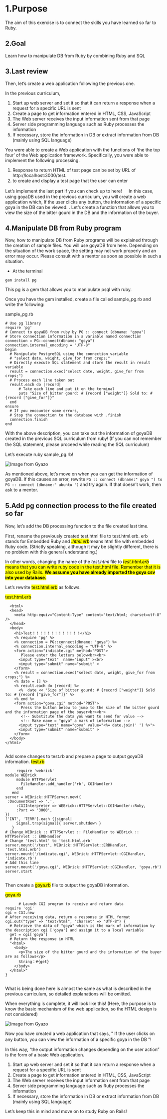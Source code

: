 # 1.Purpose

The aim of this exercise is to connect the skills you have learned so far to Ruby.

## 2.Goal
Learn how to manipulate DB from Ruby by combining Ruby and SQL

## 3.Last review

Then, let’s create a web application following the previous one.

In the previous curriculum,


1. Start up web server and set it so that it can return a response when a request for a specific URL is sent
1. Create a page to get information entered in HTML, CSS, JavaScript
1. The Web server receives the input information sent from that page
1. Server side programming language such as Ruby processes the information
1. If necessary, store the information in DB or extract information from DB (mainly using SQL language)

You were able to create a Web application with the functions of ‘the the top four’ of the Web application framework.
Specifically, you were able to implement the following processing.


1. Response to return HTML of test page can be set by URL of http://localhost:3000/test.
2. to create and display a test page that the user can enter

Let’s implement the last part if you can check up to here!
　
In this case, using goyaDB used in the previous curriculum, you will create a web application which, If the user clicks any button, the information of a specific goya in the DB can be viewed. .
Let’s create a function that allows you to view the size of the bitter gourd in the DB and the information of the buyer.

## 4.Manipulate DB from Ruby program

Now, how to manipulate DB from Ruby programs will be explained through the creation of sample files.
You will use goyaDB from here. Depending on the situation of the work space, the setting may not work properly and an error may occur. Please consult with a mentor as soon as possible in such a situation.

- At the terminal

```
gem install pg
```

This pg is a gem that allows you to manipulate psql with ruby.

Once you have the gem installed, create a file called sample_pg.rb and write the following:

sample_pg.rb

```
# Use pg library
require 'pg'
# Connect to goyaDB from ruby by PG :: connect (dbname: "goya")
# Store connection information in a variable named connection
connection = PG::connect(dbname: "goya")
connection.internal_encoding = "UTF-8"
begin
  # Manipulate PostgreSQL using the connection variable
  # "select date, weight, give_for from crops;"
  # Directly execute SQL statement and store the result in result variable
  result = connection.exec("select date, weight, give_for from crops;")
  # Process each line taken out
  result.each do |record|
      # Take each line and put it on the terminal
      puts "Size of bitter gourd: # {record ["weight"]} Sold to: # {record ["give_for"]}"
  end
ensure
  # If you encounter some errors,
  # Stop the connection to the database with .finish
  connection.finish
end
```

With the above description, you can take out the information of goyaDB created in the previous SQL curriculum from ruby! (If you can not remember the SQL statement, please proceed while reading the SQL curriculum)
　


Let’s execute ruby sample_pg.rb!

![Image from Gyazo](https://t.gyazo.com/teams/diveintocode/6a75ab0edfe1d2852e702b3419042e61.png)

As mentioned above, let’s move on when you can get the information of goyaDB.
If this causes an error, rewrite ```PG :: connect (dbname:" goya ") to PG :: connect (dbname:" ubuntu ")``` and try again. If that doesn’t work, then ask to a mentor.

## 5.Add pg connection process to the file created so far

Now, let’s add the DB processing function to the file created last time.
　

First, rename the previously created test.html file to test.html.erb.
erb stands for Embedded Ruby and <mark>*.html.erb*</mark>means html file with embedded Ruby code. (Strictly speaking, although it may be slightly different, there is no problem with this general understanding.)


In other words, changing the name of the *test.html* file to <mark>*test.html.erb*<mark> means that you can write ruby code in the test.html file.
Remember that it is also used by Rails.
**We assume you have already imported the goya csv into your database.**


Let’s rewrite <mark>test.html.erb</mark> as follows.
  
  <mark>test.html.erb</mark> 
	
```
  <html>
  <head>
    <meta http-equiv="Content-Type" content="text/html; charset=utf-8" />
  </head>
  <body>
    <h1>Test！！！！！！！！！！！！！</h1>
    <% require 'pg' %>
    <% connection = PG::connect(dbname: "goya") %>
    <% connection.internal_encoding = "UTF-8" %>
    <form action="indicate.cgi" method="POST">
       Please enter the letters below<br><br>
      <input type="text"  name="input" ><br>
      <input type="submit" name="submit" >
    </form>
    <% result = connection.exec("select date, weight, give_for from crops;") %>
    <% date = [] %>
    <% result.each do |record| %>
      <%  date << "Size of bitter gourd: # {record ["weight"]} Sold to: # {record ["give_for"]}" %>
    <% end %>
    <form action="goya.cgi" method="POST">
       Press the button below to jump to the size of the bitter gourd and the information page of the buyer<br><br>
       <!-- Substitute the data you want to send for value -->
       <!-- Make name = "goya" a mark of information -->
      <input type="text" name="goya" value="<%= date.join(' ') %>">
      <input type="submit" name="submit" >
    </form>
  </body>
</html>
	    
```
      
Add some changes to test.rb and prepare a page to output goyaDB information.
<mark>test.rb</mark>
    
 ```
      require 'webrick'
module WEBrick
	  module HTTPServlet
	    FileHandler.add_handler('rb', CGIHandler)
	  end
	end
server = WEBrick::HTTPServer.new({
  :DocumentRoot => '.',
	  :CGIInterpreter => WEBrick::HTTPServlet::CGIHandler::Ruby,
	  :Port => '3000',
})
['INT', 'TERM'].each {|signal|
	  Signal.trap(signal){ server.shutdown }
	}
# Change WEBrick :: HTTPServlet :: FileHandler to WEBrick :: HTTPServlet :: ERBHandler
# Change 'test.html' to 'test.html.erb'
server.mount('/test', WEBrick::HTTPServlet::ERBHandler, 'test.html.erb')
server.mount('/indicate.cgi', WEBrick::HTTPServlet::CGIHandler, 'indicate.rb')
# Add this line
server.mount('/goya.cgi', WEBrick::HTTPServlet::CGIHandler, 'goya.rb')
server.start
	    
```
      
Then create a <mark>goya.rb</mark> file to output the goyaDB information.
      
<mark>goya.rb</mark>
	    
```
      # Launch CGI program to receive and return data
require 'cgi'
cgi = CGI.new
# After receiving data, return a response in HTML format
cgi.out("type" => "text/html", "charset" => "UTF-8") {
  # Retrieve the data of "goya" which is the mark of information by the description cgi ['goya'] and assign it to a local variable
  get = cgi['goya']
  # Return the response in HTML
  "<html>
    <body>
      <p>The size of the bitter gourd and the information of the buyer are as follows</p>
      String：#{get}
    </body>
  </html>"
}
    
```
	    
What is being done here is almost the same as what is described in the previous curriculum, so detailed explanations will be omitted.


When everything is complete, it will look like this! (Here, the purpose is to know the basic mechanism of the web application, so the HTML design is not considered)

      
      
![Image from Gyazo](https://t.gyazo.com/teams/diveintocode/ce806352b80f4d0ff0ef6e8975fc75b7.png)
      
      
Now you have created a web application that says, " If the user clicks on any button, you can view the information of a specific goya in the DB "!
　


In this way, “the output information changes depending on the user action” is the form of a basic Web application.


1. Start up web server and set it so that it can return a response when a request for a specific URL is sent
2. Create a page to get information entered in HTML, CSS, JavaScript
3. The Web server receives the input information sent from that page
4. Server side programming language such as Ruby processes the information
5. If necessary, store the information in DB or extract information from DB (mainly using SQL language)

Let’s keep this in mind and move on to study Ruby on Rails!
      

      
      

     
　
